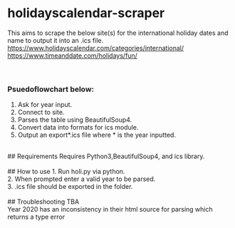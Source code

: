 # holidayscalendar-scraper

This aims to scrape the below site(s) for the international holiday dates and name to output it into an .ics file.<br>
https://www.holidayscalendar.com/categories/international/<br>
https://www.timeanddate.com/holidays/fun/<br>
<br>
<br>
### Psuedoflowchart below:<br>
1. Ask for year input.<br>
2. Connect to site.<br>
3. Parses the table using BeautifulSoup4.<br>
4. Convert data into formats for ics module.<br>
5. Output an export*.ics file where * is the year inputted.<br>
<br>
## Requirements
Requires Python3,BeautifulSoup4, and ics library.<br>
<br>
## How to use
1. Run holi.py via python.<br>
2. When prompted enter a valid year to be parsed.<br>
3. .ics file should be exported in the folder.<br>
<br>
## Troubleshooting
TBA<br>
Year 2020 has an inconsistency in their html source for parsing which returns a type error<br>
<br>



